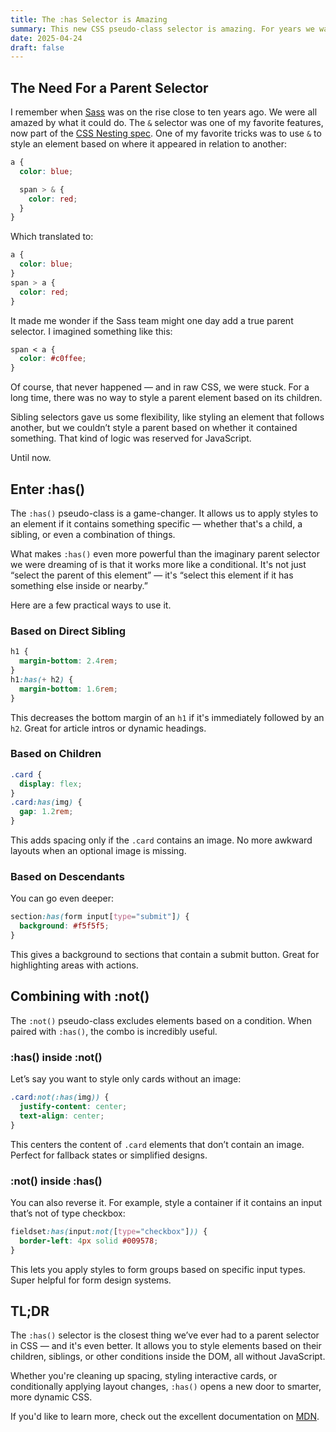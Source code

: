 ```yaml
---
title: The :has Selector is Amazing
summary: This new CSS pseudo-class selector is amazing. For years we wanted a 'parent' selector but never thought it would come. What we ended up with was even better than I could imagine. Let's explore this powerful tool and how to use it.
date: 2025-04-24
draft: false
---
```


## The Need For a Parent Selector

I remember when <a href="https://sass-lang.com/" target="_blank" title="Go To Sass Documenation">Sass</a> was on the rise close to ten years ago. We were all amazed by what it could do. The `&` selector was one of my favorite features, now part of the <a href="https://developer.mozilla.org/en-US/docs/Web/CSS/Nesting_selector#browser_compatibility" target="_blank" title="Go To Nesting Documenation">CSS Nesting spec</a>. One of my favorite tricks was to use `&` to style an element based on where it appeared in relation to another:

```css
a {
  color: blue;

  span > & {
    color: red;
  }
}
```

Which translated to:

```css
a {
  color: blue;
}
span > a {
  color: red;
}
```

It made me wonder if the Sass team might one day add a true parent selector. I imagined something like this:

```css
span < a {
  color: #c0ffee;
}
```

Of course, that never happened — and in raw CSS, we were stuck. For a long time, there was no way to style a parent element based on its children.

Sibling selectors gave us some flexibility, like styling an element that follows another, but we couldn’t style a parent based on whether it contained something. That kind of logic was reserved for JavaScript.

Until now.

## Enter :has()

The `:has()` pseudo-class is a game-changer. It allows us to apply styles to an element if it contains something specific — whether that's a child, a sibling, or even a combination of things.

What makes `:has()` even more powerful than the imaginary parent selector we were dreaming of is that it works more like a conditional. It's not just “select the parent of this element” — it's “select this element if it has something else inside or nearby.”

Here are a few practical ways to use it.

### Based on Direct Sibling

```css
h1 {
  margin-bottom: 2.4rem;
}
h1:has(+ h2) {
  margin-bottom: 1.6rem;
}
```

This decreases the bottom margin of an `h1` if it's immediately followed by an `h2`. Great for article intros or dynamic headings.

### Based on Children

```css
.card {
  display: flex;
}
.card:has(img) {
  gap: 1.2rem;
}
```

This adds spacing only if the `.card` contains an image. No more awkward layouts when an optional image is missing.

### Based on Descendants

You can go even deeper:

```css
section:has(form input[type="submit"]) {
  background: #f5f5f5;
}
```

This gives a background to sections that contain a submit button. Great for highlighting areas with actions.

## Combining with :not()

The `:not()` pseudo-class excludes elements based on a condition. When paired with `:has()`, the combo is incredibly useful.

### :has() inside :not()

Let’s say you want to style only cards without an image:

```css
.card:not(:has(img)) {
  justify-content: center;
  text-align: center;
}
```

This centers the content of `.card` elements that don’t contain an image. Perfect for fallback states or simplified designs.

### :not() inside :has()

You can also reverse it. For example, style a container if it contains an input that’s not of type checkbox:

```css
fieldset:has(input:not([type="checkbox"])) {
  border-left: 4px solid #009578;
}
```

This lets you apply styles to form groups based on specific input types. Super helpful for form design systems.

## TL;DR

The `:has()` selector is the closest thing we’ve ever had to a parent selector in CSS — and it's even better. It allows you to style elements based on their children, siblings, or other conditions inside the DOM, all without JavaScript.

Whether you're cleaning up spacing, styling interactive cards, or conditionally applying layout changes, `:has()` opens a new door to smarter, more dynamic CSS.

If you'd like to learn more, check out the excellent documentation on <a href="https://developer.mozilla.org/en-US/docs/Web/CSS/:has" target="_blank" title="Open up MDN documentation on :has selector">MDN</a>.
